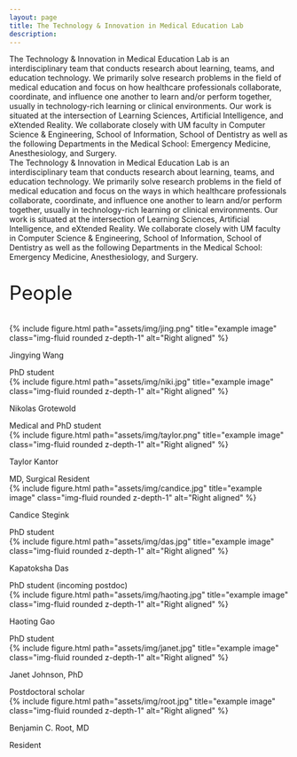 ```yaml
---
layout: page
title: The Technology & Innovation in Medical Education Lab
description:
---
```


<div class="special-class" markdown="1">
The Technology & Innovation in Medical Education Lab is an interdisciplinary team that conducts research about learning, teams, and education technology. We primarily solve research problems in the field of medical education and focus on how healthcare professionals collaborate, coordinate, and influence one another to learn and/or perform together, usually in technology-rich learning or clinical environments. Our work is situated at the intersection of Learning Sciences, Artificial Intelligence, and eXtended Reality. We collaborate closely with UM faculty in Computer Science & Engineering, School of Information, School of Dentistry as well as the following Departments in the Medical School: Emergency Medicine, Anesthesiology, and Surgery.
</div>


<div class="special-class" markdown="1">
The Technology & Innovation in Medical Education Lab is an interdisciplinary team that conducts research about learning, teams, and education technology. We primarily solve research problems in the field of medical education and focus on the ways in which healthcare professionals collaborate, coordinate, and influence one another to learn and/or perform together, usually in technology-rich learning or clinical environments. Our work is situated at the intersection of Learning Sciences, Artificial Intelligence, and eXtended Reality. We collaborate closely with UM faculty in Computer Science & Engineering, School of Information, School of Dentistry as well as the following Departments in the Medical School: Emergency Medicine, Anesthesiology, and Surgery.
</div>

<div class="special-class" markdown="2">
<p style="font-size:35px;">People</p>
</div>

<div class="container">
  <div class="row align-items-start">
    <div class="col-5 col-sm-4 mt-md-0">
        {% include figure.html path="assets/img/jing.png" title="example image" class="img-fluid rounded z-depth-1" alt="Right aligned" %}
        <div class="caption">
            <p class="font-weight-bold">Jingying Wang</p> 
            PhD student 
        </div>
    </div>
    <div class="col-5 col-sm-4 mt-md-0">
        {% include figure.html path="assets/img/niki.jpg" title="example image" class="img-fluid rounded z-depth-1" alt="Right aligned" %}
        <div class="caption">
            <p class="font-weight-bold">Nikolas Grotewold</p> 
            Medical and PhD student
        </div>
    </div>
    <div class="col-5 col-sm-4 mt-md-0">
        {% include figure.html path="assets/img/taylor.png" title="example image" class="img-fluid rounded z-depth-1" alt="Right aligned" %}
        <div class="caption">
            <p class="font-weight-bold">Taylor Kantor</p> 
            MD, Surgical Resident
        </div>
    </div>
    <div class="col-5 col-sm-4 mt-md-0">
        {% include figure.html path="assets/img/candice.jpg" title="example image" class="img-fluid rounded z-depth-1" alt="Right aligned" %}
        <div class="caption">
            <p class="font-weight-bold">Candice Stegink</p>   
            PhD student 
        </div>
    </div>
    <div class="col-5 col-sm-4 mt-md-0">
        {% include figure.html path="assets/img/das.jpg" title="example image" class="img-fluid rounded z-depth-1" alt="Right aligned" %}
        <div class="caption">
            <p class="font-weight-bold">Kapatoksha Das</p> 
            PhD student (incoming postdoc)
        </div>
    </div>
    <div class="col-5 col-sm-4 mt-md-0">
        {% include figure.html path="assets/img/haoting.jpg" title="example image" class="img-fluid rounded z-depth-1" alt="Right aligned" %}
        <div class="caption">
            <p class="font-weight-bold">Haoting Gao</p> 
            PhD student
        </div>
    </div>
    <div class="col-5 col-sm-4 mt-md-0">
        {% include figure.html path="assets/img/janet.jpg" title="example image" class="img-fluid rounded z-depth-1" alt="Right aligned" %}
        <div class="caption">
            <p class="font-weight-bold">Janet Johnson, PhD</p> 
            Postdoctoral scholar
        </div>
    </div>
    <div class="col-5 col-sm-4 mt-md-0">
        {% include figure.html path="assets/img/root.jpg" title="example image" class="img-fluid rounded z-depth-1" alt="Right aligned" %}
        <div class="caption">
            <p class="font-weight-bold">Benjamin C. Root, MD</p> 
            Resident
        </div>
    </div>
  </div>
</div>

